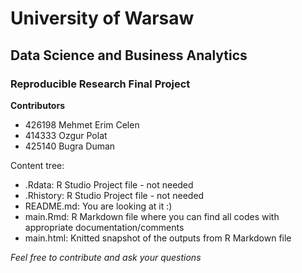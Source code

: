 # University of Warsaw
## Data Science and Business Analytics
### Reproducible Research Final Project
**Contributors**
- 426198 Mehmet Erim Celen
- 414333 Ozgur Polat
- 425140 Bugra Duman


Content tree: 
- .Rdata: R Studio Project file - not needed
- .Rhistory: R Studio Project file - not needed
- README.md: You are looking at it :)
- main.Rmd: R Markdown file where you can find all codes with appropriate documentation/comments
- main.html: Knitted snapshot of the outputs from R Markdown file

*Feel free to contribute and ask your questions*

